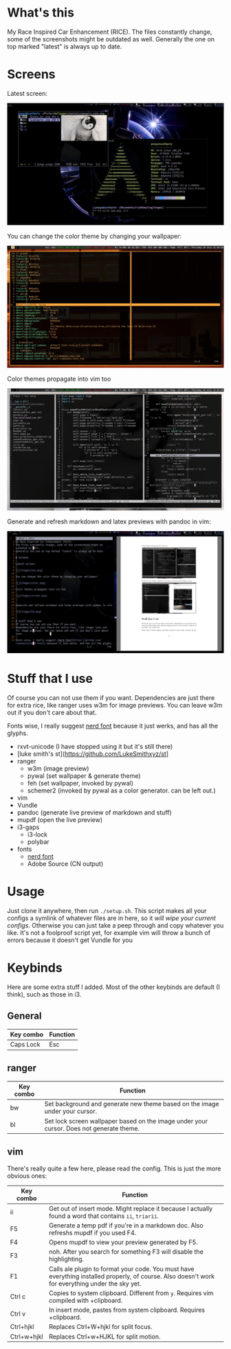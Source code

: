 # What's this
My Race Inspired Car Enhancement (RICE).
The files constantly change, some of the screenshots might be outdated as well.
Generally the one on top marked "latest" is always up to date.

# Screens

Latest screen:

![](images/new.png)

You can change the color theme by changing your wallpaper:

![](images/color.png)

Color themes propagate into vim too

![](images/screen.png)


Generate and refresh markdown and latex previews with pandoc in vim:

![](images/md.png)

# Stuff that I use 
Of course you can not use them if you want.
Dependencies are just there for extra rice, like ranger uses w3m for image previews. You can leave w3m out if you don't care about that.

Fonts wise, I really suggest [nerd font](https://github.com/ryanoasis/nerd-fonts) because it just werks, and has all the glyphs.

- rxvt-unicode (I have stopped using it but it's still there)
- [luke smith's st](https://github.com/LukeSmithxyz/st]
- ranger
  - w3m (image preview)
  - pywal (set wallpaper & generate theme)
  - feh (set wallpaper, invoked by pywal)
  - schemer2 (invoked by pywal as a color generator. can be left out.)
 - vim
  - Vundle
  - pandoc (generate live preview of markdown and stuff)
  - mupdf (open the live preview)
- i3-gaps
  - i3-lock
  - polybar
- fonts
  - [nerd font](https://github.com/ryanoasis/nerd-fonts)
  - Adobe Source (CN output)
# Usage
Just clone it anywhere, then run `./setup.sh`.
This script makes all your configs a symlink of whatever files are in here, so it *will wipe your current configs*.
Otherwise you can just take a peep through and copy whatever you like.
It's not a foolproof script yet, for example vim will throw a bunch of errors because it doesn't get Vundle for you

# Keybinds
Here are some extra stuff I added.
Most of the other keybinds are default (I think), such as those in i3.

## General
| Key combo | Function |
| --- | --- |
| Caps Lock | Esc |

## ranger
| Key combo | Function |
| --- | --- |
| bw | Set background and generate new theme based on the image under your cursor. |
| bl | Set lock screen wallpaper based on the image under your cursor. Does not generate theme. |

## vim
There's really quite a few here, please read the config. This is just the more obvious ones:

| Key combo | Function |
| --- | --- |
| ii | Get out of insert mode. Might replace it because I actually found a word that contains `ii`, `triarii`. |
| F5 | Generate a temp pdf if you're in a markdown doc. Also refreshs mupdf if you used F4. |
| F4 | Opens mupdf to view your preview generated by F5. |
| F3 | noh. After you search for something F3 will disable the highlighting. |
| F1 | Calls ale plugin to format your code. You must have everything installed properly, of course. Also doesn't work for everything under the sky yet. |
| Ctrl c | Copies to system clipboard. Different from `y`. Requires vim compiled with +clipboard. |
| Ctrl v | In insert mode, pastes from system clipboard. Requires +clipboard. |
| Ctrl+hjkl | Replaces Ctrl+W+hjkl for split focus. |
| Ctrl+w+hjkl | Replaces Ctrl+w+HJKL for split motion. |
